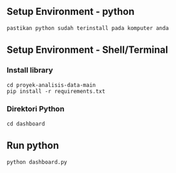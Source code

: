 ## Setup Environment - python
```
pastikan python sudah terinstall pada komputer anda
```

## Setup Environment - Shell/Terminal
### Install library
```
cd proyek-analisis-data-main
pip install -r requirements.txt
```

### Direktori Python
```
cd dashboard
```


## Run python
```
python dashboard.py
```
